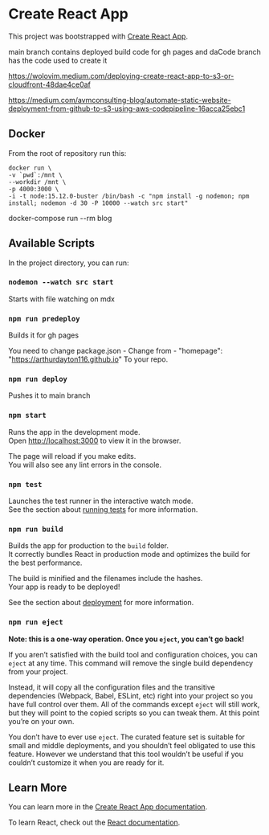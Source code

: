 # Create React App

This project was bootstrapped with [Create React App](https://github.com/facebook/create-react-app).

main branch contains deployed build code for gh pages and daCode branch has the code used to create it

https://wolovim.medium.com/deploying-create-react-app-to-s3-or-cloudfront-48dae4ce0af

https://medium.com/avmconsulting-blog/automate-static-website-deployment-from-github-to-s3-using-aws-codepipeline-16acca25ebc1


## Docker
From the root of repository run this:

```angular2html
docker run \
-v `pwd`:/mnt \
--workdir /mnt \
-p 4000:3000 \
-i -t node:15.12.0-buster /bin/bash -c "npm install -g nodemon; npm install; nodemon -d 30 -P 10000 --watch src start"
```

docker-compose run --rm blog


## Available Scripts

In the project directory, you can run:

### `nodemon --watch src start`
Starts with file watching on mdx

### `npm run predeploy`
Builds it for gh pages

You need to change package.json - Change from - "homepage": "https://arthurdayton116.github.io" To your repo.

### `npm run deploy`
Pushes it to main branch

### `npm start`

Runs the app in the development mode.<br>
Open <http://localhost:3000> to view it in the browser.

The page will reload if you make edits.<br>
You will also see any lint errors in the console.

### `npm test`

Launches the test runner in the interactive watch mode.<br>
See the section about [running tests](https://facebook.github.io/create-react-app/docs/running-tests) for more information.

### `npm run build`

Builds the app for production to the `build` folder.<br>
It correctly bundles React in production mode and optimizes the build for the best performance.

The build is minified and the filenames include the hashes.<br>
Your app is ready to be deployed!

See the section about [deployment](https://facebook.github.io/create-react-app/docs/deployment) for more information.

### `npm run eject`

**Note: this is a one-way operation. Once you `eject`, you can’t go back!**

If you aren’t satisfied with the build tool and configuration choices, you can `eject` at any time. This command will remove the single build dependency from your project.

Instead, it will copy all the configuration files and the transitive dependencies (Webpack, Babel, ESLint, etc) right into your project so you have full control over them. All of the commands except `eject` will still work, but they will point to the copied scripts so you can tweak them. At this point you’re on your own.

You don’t have to ever use `eject`. The curated feature set is suitable for small and middle deployments, and you shouldn’t feel obligated to use this feature. However we understand that this tool wouldn’t be useful if you couldn’t customize it when you are ready for it.

## Learn More

You can learn more in the [Create React App documentation](https://facebook.github.io/create-react-app/docs/getting-started).

To learn React, check out the [React documentation](https://reactjs.org/).
